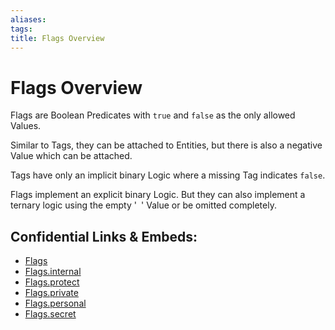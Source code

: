 ```yaml
---
aliases: 
tags: 
title: Flags Overview
---
```

# Flags Overview
 
Flags are Boolean Predicates with `true` and `false` as the only allowed Values. 

Similar to Tags, they can be attached to Entities,
but there is also a negative Value which can be attached. 

Tags have only an implicit binary Logic where a missing Tag indicates `false`.

Flags implement an explicit binary Logic.
But they can also implement a ternary logic using the empty '` `' Value or be omitted completely. 



## Confidential Links & Embeds: 
- [Flags](../../../_public/schema.org/Predicate/Flags.md) 
- [Flags.internal](../../../_internal/schema.org/Predicate/Flags.internal.md) 
- [Flags.protect](../../../_protect/schema.org/Predicate/Flags.protect.md) 
- [Flags.private](../../../_private/schema.org/Predicate/Flags.private.md) 
- [Flags.personal](../../../_personal/schema.org/Predicate/Flags.personal.md) 
- [Flags.secret](../../../_secret/schema.org/Predicate/Flags.secret.md) 
